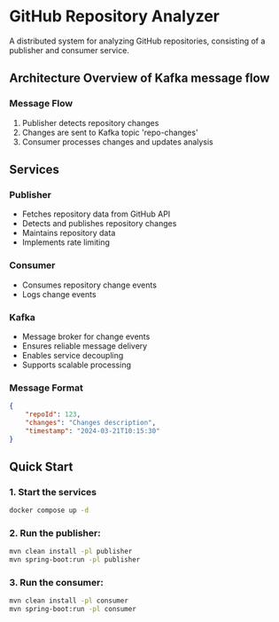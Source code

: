 # GitHub Repository Analyzer

A distributed system for analyzing GitHub repositories, consisting of a publisher and consumer service.

## Architecture Overview of Kafka message flow

### Message Flow
1. Publisher detects repository changes
2. Changes are sent to Kafka topic 'repo-changes'
3. Consumer processes changes and updates analysis

## Services

### Publisher
- Fetches repository data from GitHub API
- Detects and publishes repository changes
- Maintains repository data
- Implements rate limiting

### Consumer
- Consumes repository change events
- Logs change events

### Kafka
- Message broker for change events
- Ensures reliable message delivery
- Enables service decoupling
- Supports scalable processing

### Message Format

```json
{
    "repoId": 123,
    "changes": "Changes description",
    "timestamp": "2024-03-21T10:15:30"
}
```

## Quick Start

### 1. Start the services
```bash
docker compose up -d
```

### 2. Run the publisher:
```bash
mvn clean install -pl publisher
mvn spring-boot:run -pl publisher
```

### 3. Run the consumer:
```bash
mvn clean install -pl consumer
mvn spring-boot:run -pl consumer
```


